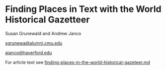 # Finding Places in Text with the World Historical Gazetteer 
Susan Grunewald and Andrew Janco

sgrunewa@alumni.cmu.edu

ajanco@haverford.edu

For article text see [finding-places-in-the-world-historical-gazeteer.md](https://github.com/apjanco/PH_article/blob/main/finding-places-in-text-with-the-world-historical-gazetteer.md)


